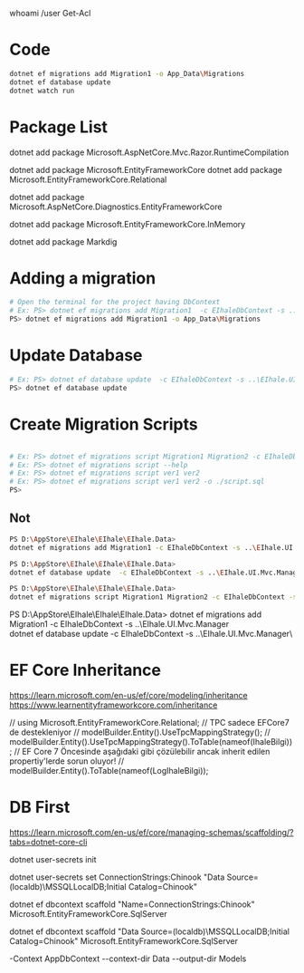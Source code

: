 ﻿whoami /user
Get-Acl

# Code
``` bash
dotnet ef migrations add Migration1 -o App_Data\Migrations
dotnet ef database update
dotnet watch run
```



# Package List
dotnet add package Microsoft.AspNetCore.Mvc.Razor.RuntimeCompilation

dotnet add package Microsoft.EntityFrameworkCore
dotnet add package Microsoft.EntityFrameworkCore.Relational

dotnet add package Microsoft.AspNetCore.Diagnostics.EntityFrameworkCore

dotnet add package Microsoft.EntityFrameworkCore.InMemory

dotnet add package Markdig

# Adding a migration
```bash
# Open the terminal for the project having DbContext
# Ex: PS> dotnet ef migrations add Migration1  -c EIhaleDbContext -s ..\EIhale.Manager\ -o FolderName
PS> dotnet ef migrations add Migration1 -o App_Data\Migrations
```

# Update Database

```bash
# Ex: PS> dotnet ef database update  -c EIhaleDbContext -s ..\EIhale.UI.Mvc.Manager\ 
PS> dotnet ef database update
```


# Create Migration Scripts

```bash

# Ex: PS> dotnet ef migrations script Migration1 Migration2 -c EIhaleDbContext -s ..\EIhale.UI.Mvc.Manager\ -o script.sql
# Ex: PS> dotnet ef migrations script --help
# Ex: PS> dotnet ef migrations script ver1 ver2
# Ex: PS> dotnet ef migrations script ver1 ver2 -o ./script.sql
PS> 
```

## Not
```bash
PS D:\AppStore\EIhale\EIhale\EIhale.Data>
dotnet ef migrations add Migration1 -c EIhaleDbContext -s ..\EIhale.UI.Mvc.Manager\

PS D:\AppStore\EIhale\EIhale\EIhale.Data>
dotnet ef database update  -c EIhaleDbContext -s ..\EIhale.UI.Mvc.Manager\

PS D:\AppStore\EIhale\EIhale\EIhale.Data>
dotnet ef migrations script Migration1 Migration2 -c EIhaleDbContext -s ..\EIhale.UI.Mvc.Manager\ -o Sql3.sql
```


PS D:\AppStore\EIhale\EIhale\EIhale.Data> 
dotnet ef migrations add Migration1 -c EIhaleDbContext -s ..\EIhale.UI.Mvc.Manager\
dotnet ef database update  -c EIhaleDbContext -s ..\EIhale.UI.Mvc.Manager\


# EF Core Inheritance

https://learn.microsoft.com/en-us/ef/core/modeling/inheritance
https://www.learnentityframeworkcore.com/inheritance

// using Microsoft.EntityFrameworkCore.Relational; 
// TPC sadece EFCore7 de destekleniyor
// modelBuilder.Entity<IhaleBilgi>().UseTpcMappingStrategy();
// modelBuilder.Entity<IhaleBilgi>().UseTpcMappingStrategy().ToTable(nameof(IhaleBilgi));
// EF Core 7 Öncesinde aşağıdaki gibi çözülebilir ancak inherit edilen propertiy'lerde sorun oluyor!
// modelBuilder.Entity<LogIhaleBilgi>().ToTable(nameof(LogIhaleBilgi));


# DB First

https://learn.microsoft.com/en-us/ef/core/managing-schemas/scaffolding/?tabs=dotnet-core-cli

dotnet user-secrets init

dotnet user-secrets set ConnectionStrings:Chinook "Data Source=(localdb)\MSSQLLocalDB;Initial Catalog=Chinook"

dotnet ef dbcontext scaffold "Name=ConnectionStrings:Chinook" Microsoft.EntityFrameworkCore.SqlServer

dotnet ef dbcontext scaffold "Data Source=(localdb)\MSSQLLocalDB;Initial Catalog=Chinook" Microsoft.EntityFrameworkCore.SqlServer

-Context AppDbContext --context-dir Data --output-dir Models
